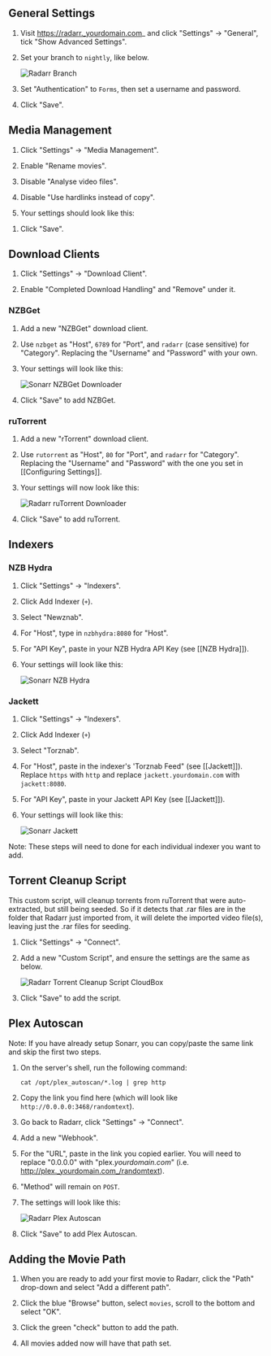 ## General Settings

1. Visit https://radarr._yourdomain.com_ and click "Settings" -> "General", tick "Show Advanced Settings".
1. Set your branch to `nightly`, like below.

    ![Radarr Branch](http://i.imgur.com/QA8aqip.png)

1. Set "Authentication" to `Forms`, then set a username and password.
1. Click "Save".



## Media Management

1. Click "Settings" -> "Media Management".

1. Enable "Rename movies".

1. Disable "Analyse video files".

1. Disable "Use hardlinks instead of copy".

1. Your settings should look like this:


<insert image>

1. Click "Save".



## Download Clients

1. Click "Settings" -> "Download Client".

1. Enable "Completed Download Handling" and "Remove" under it.

### NZBGet

1. Add a new "NZBGet" download client. 
1. Use `nzbget` as "Host", `6789` for "Port", and `radarr` (case sensitive) for "Category". Replacing the "Username" and "Password" with your own. 
1. Your settings will look like this:

    ![Sonarr NZBGet Downloader](http://i.imgur.com/EhOFFxK.png)

1. Click "Save" to add NZBGet.


### ruTorrent

1. Add a new "rTorrent" download client.
1. Use `rutorrent` as "Host", `80` for "Port", and `radarr` for "Category". Replacing the "Username" and "Password" with the one you set in [[Configuring Settings]]. 
1. Your settings will now look like this:
 
    ![Radarr ruTorrent Downloader](http://i.imgur.com/kE701JT.png)

1. Click "Save" to add ruTorrent.



## Indexers

### NZB Hydra

1. Click "Settings" -> "Indexers".
1. Click Add Indexer (`+`).
1. Select "Newznab".  
1. For "Host", type in `nzbhydra:8080` for "Host".
1. For "API Key", paste in your NZB Hydra API Key (see [[NZB Hydra]]).
1. Your settings will look like this:
 
    ![Sonarr NZB Hydra](http://i.imgur.com/C05pVkA.png)

### Jackett

1. Click "Settings" -> "Indexers".

1. Click Add Indexer (`+`) 

1. Select "Torznab".  

1. For "Host", paste in the indexer's 'Torznab Feed" (see [[Jackett]]). Replace `https` with `http` and replace `jackett.yourdomain.com` with `jackett:8080`.

1. For "API Key", paste in your Jackett API Key (see [[Jackett]]).

1. Your settings will look like this: 

    ![Sonarr Jackett](http://i.imgur.com/DcmVyUC.png)

Note: These steps will need to done for each individual indexer you want to add. 




## Torrent Cleanup Script

This custom script, will cleanup torrents from ruTorrent that were auto-extracted, but still being seeded. So if it detects that .rar files are in the folder that Radarr just imported from, it will delete the imported video file(s), leaving just the .rar files for seeding.

1. Click "Settings" -> "Connect".

1. Add a new "Custom Script", and ensure the settings are the same as below. 

    ![Radarr Torrent Cleanup Script CloudBox](http://i.imgur.com/nNkMLdB.png)


1. Click "Save" to add the script. 


## Plex Autoscan

Note: If you have already setup Sonarr, you can copy/paste the same link and skip the first two steps. 

1. On the server's shell, run the following command: 

    ```
    cat /opt/plex_autoscan/*.log | grep http
    ```

1. Copy the link you find here (which will look like `http://0.0.0.0:3468/randomtext`). 

1. Go back to Radarr, click "Settings" -> "Connect".

1. Add a new "Webhook".

1. For the "URL", paste in the link you copied earlier. You will need to replace "0.0.0.0" with "plex._yourdomain.com_" (i.e. http://plex._yourdomain.com_/randomtext). 

1. "Method" will remain on `POST`.

1. The settings will look like this:

    ![Radarr Plex Autoscan](http://i.imgur.com/NzkDVPN.png)


1. Click "Save" to add Plex Autoscan. 

## Adding the Movie Path
1. When you are ready to add your first movie to Radarr, click the "Path" drop-down and select "Add a different path". 

1. Click the blue "Browse" button, select `movies`, scroll to the bottom and select "OK".

1. Click the green "check" button to add the path.

1. All movies added now will have that path set.

